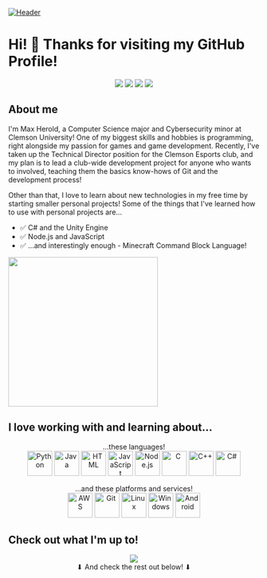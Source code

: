 [![Header](https://raw.githubusercontent.com/maxheyn/maxheyn/master/header.png "Header")](https://maxheyn.github.io/)

# Hi! 👋 Thanks for visiting my GitHub Profile!
<p align= 'center'>
<a href='https://www.linkedin.com/in/max-herold-8099b11a6/'><img src='https://img.shields.io/badge/-Max%20Herold-blue?style=flat&logo=Linkedin&logoColor=white&link=https://www.linkedin.com/in/max-herold-8099b11a6/'></a>
<a href="mailto:maxoheyn@gmail.com?subject=Hello%20Max%2C%20From%20GitHub!"><img src='https://img.shields.io/badge/-maxoheyn@gmail.com-c14438?style=flat&logo=Gmail&logoColor=white'></a>
<a href='https://github.com/maxheyn/?tab=follow'><img src='https://img.shields.io/github/followers/maxheyn?label=Follow&style=social'></a>
<img src='https://komarev.com/ghpvc/?username=maxheyn&label=Profile+Views&style=flat'>
</p>


## About me

I'm Max Herold, a Computer Science major and Cybersecurity minor at Clemson University! One of my biggest skills and hobbies is programming, right alongside my passion for games and game development. Recently, I've taken up the Technical Director position for the Clemson Esports club, and my plan is to lead a club-wide development project for anyone who wants to involved, teaching them the basics know-hows of Git and the development process!

Other than that, I love to learn about new technologies in my free time by starting smaller personal projects! Some of the things that I've learned how to use with personal projects are...

- ✅ C# and the Unity Engine
- ✅ Node.js and JavaScript
- ✅ ...and interestingly enough - Minecraft Command Block Language!

<img src='https://github.com/maxheyn/maxheyn/blob/master/resources/cute.gif' width='300'>

## I love working with and learning about...

<p align = 'center'>
...these languages!<br>

<img src = 'https://github.com/maxheyn/maxheyn/blob/master/resources/python-original.svg' alt='Python' width='50'/>
<img src = 'https://github.com/maxheyn/maxheyn/blob/master/resources/java-original-wordmark.svg' alt='Java' width='50'/>
<img src = 'https://github.com/maxheyn/maxheyn/blob/master/resources/html5-original-wordmark.svg' alt='HTML' width='50'/>
<img src = 'https://github.com/maxheyn/maxheyn/blob/master/resources/javascript-original.svg' alt='JavaScript' width='50'/>
<img src = 'https://github.com/maxheyn/maxheyn/blob/master/resources/nodejs-original.svg' alt='Node.js' width='50'/>
<img src = 'https://github.com/maxheyn/maxheyn/blob/master/resources/c-original.svg' alt='C' width='50'/>
<img src = 'https://github.com/maxheyn/maxheyn/blob/master/resources/cplusplus-original.svg' alt='C++' width='50'/>
<img src = 'https://github.com/maxheyn/maxheyn/blob/master/resources/csharp-original.svg' alt='C#' width='50'/>
</p>

<p align = 'center'>
...and these platforms and services!<br>

<img src = 'https://github.com/maxheyn/maxheyn/blob/master/resources/amazonwebservices-original.svg' alt='AWS' width='50'/>
<img src = 'https://github.com/maxheyn/maxheyn/blob/master/resources/git-original.svg' alt='Git' width='50'/>
<img src = 'https://github.com/maxheyn/maxheyn/blob/master/resources/linux-original.svg' alt='Linux' width='50'/>
<img src = 'https://github.com/maxheyn/maxheyn/blob/master/resources/windows-original.svg' alt='Windows' width='50'/>
<img src = 'https://github.com/maxheyn/maxheyn/blob/master/resources/android-original.svg' alt='Android' width='50'/>
</p>

## Check out what I'm up to!
<p align ='center'>
<img src='https://github-readme-stats.vercel.app/api?username=maxheyn&show_icons=true&hide_border=true'><br>
⬇ And check the rest out below! ⬇
</p>
